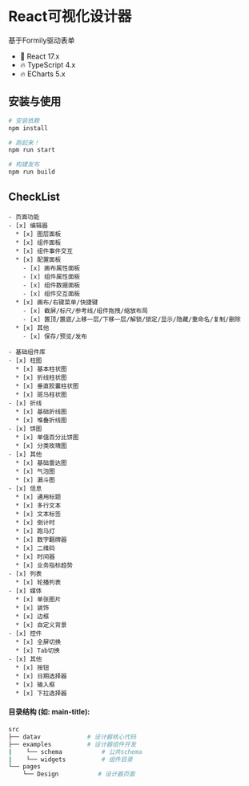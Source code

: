# React可视化设计器
基于Formily驱动表单
* 💪 React 17.x
* 🔥 TypeScript 4.x
* 🔥 ECharts 5.x

## 安装与使用

```bash
# 安装依赖
npm install
```

```bash
# 跑起来！
npm run start
```
```bash
# 构建发布
npm run build
```
## CheckList

```
- 页面功能
- [x] 编辑器
  * [x] 图层面板
  * [x] 组件面板
  * [x] 组件事件交互
  * [x] 配置面板
    - [x] 画布属性面板
    - [x] 组件属性面板
    - [x] 组件数据面板
    - [x] 组件交互面板
  * [x] 画布/右键菜单/快捷键
    - [x] 截屏/标尺/参考线/组件拖拽/缩放布局
    - [x] 置顶/置底/上移一层/下移一层/解锁/锁定/显示/隐藏/重命名/复制/删除
  * [x] 其他
    - [x] 保存/预览/发布

- 基础组件库
- [x] 柱图
  * [x] 基本柱状图
  * [x] 折线柱状图
  * [x] 垂直胶囊柱状图
  * [x] 斑马柱状图
- [x] 折线
  * [x] 基础折线图
  * [x] 堆叠折线图
- [x] 饼图
  * [x] 单值百分比饼图
  * [x] 分类玫瑰图
- [x] 其他
  * [x] 基础雷达图
  * [x] 气泡图
  * [x] 漏斗图
- [x] 信息
  * [x] 通用标题
  * [x] 多行文本
  * [x] 文本标签
  * [x] 倒计时
  * [x] 跑马灯
  * [x] 数字翻牌器
  * [x] 二维码
  * [x] 时间器
  * [x] 业务指标趋势
- [x] 列表
  * [x] 轮播列表
- [x] 媒体
  * [x] 单张图片
  * [x] 装饰
  * [x] 边框
  * [x] 自定义背景
- [x] 控件
  * [x] 全屏切换
  * [x] Tab切换
- [x] 其他
  * [x] 按钮
  * [x] 日期选择器
  * [x] 输入框
  * [x] 下拉选择器
```

#### 目录结构 (如: main-title):

```bash
src
├── datav             # 设计器核心代码
├── examples          # 设计器组件开发
|    └── schema           # 公共schema
|    └── widgets          # 组件目录
└── pages
    └── Design           # 设计器页面
```
